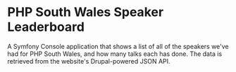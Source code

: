 # PHP South Wales Speaker Leaderboard

A Symfony Console application that shows a list of all of the speakers we've had for PHP South Wales, and how many talks each has done. The data is retrieved from the website's Drupal-powered JSON API.
